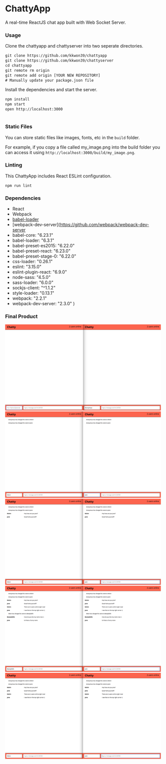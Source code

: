 ChattyApp
=====================

A real-time ReactJS chat app built with Web Socket Server. 

### Usage

Clone the chattyapp and chattyserver into two seperate directories.

```
git clone https://github.com/kkwon39/chattyapp
git clone https://github.com/kkwon39/chattyserver
cd chattyapp
git remote rm origin
git remote add origin [YOUR NEW REPOSITORY]
# Manually update your package.json file
```

Install the dependencies and start the server.

```
npm install
npm start
open http://localhost:3000


```

### Static Files

You can store static files like images, fonts, etc in the `build` folder.

For example, if you copy a file called my_image.png into the build folder you can access it using `http://localhost:3000/build/my_image.png`.

### Linting

This ChattyApp includes React ESLint configuration.

```
npm run lint
```

### Dependencies

* React
* Webpack
* [babel-loader](https://github.com/babel/babel-loader)
* [webpack-dev-server](https://github.com/webpack/webpack-dev-server
* babel-core: "6.23.1"
* babel-loader: "6.3.1"
* babel-preset-es2015: "6.22.0"
* babel-preset-react: "6.23.0"
* babel-preset-stage-0: "6.22.0"
* css-loader: "0.26.1"
* eslint: "3.15.0"
* eslint-plugin-react: "6.9.0"
* node-sass: "4.5.0"
* sass-loader: "6.0.0"
* sockjs-client: "^1.1.2"
* style-loader: "0.13.1"
* webpack: "2.2.1"
* webpack-dev-server: "2.3.0"
)

### Final Product
![HomeScreen](https://github.com/kkwon39/chattyapp/blob/master/Docs/HomeScreen.png)
![UserNameChange](https://github.com/kkwon39/chattyapp/blob/master/Docs/UserNameChange.png)
![UserChatting1](https://github.com/kkwon39/chattyapp/blob/master/Docs/UserChatting1.png)
![UserChatting2](https://github.com/kkwon39/chattyapp/blob/master/Docs/UserChatting2.png)
![CurrentlyOnlineUsers](https://github.com/kkwon39/chattyapp/blob/master/Docs/Currently%20Online%20Users.png)


